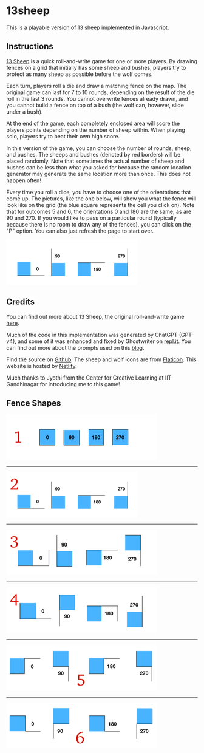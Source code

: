 # 13sheep

This is a playable version of 13 sheep implemented in Javascript.

Instructions
------------

[13 Sheep](https://www.moritzdressler.de/en/13_Sheep) is a quick roll-and-write game for one or more players. By drawing fences on a grid that initially has some sheep and bushes, players try to protect as many sheep as possible before the wolf comes.

Each turn, players roll a die and draw a matching fence on the map. The original game can last for 7 to 10 rounds, depending on the result of the die roll in the last 3 rounds. You cannot overwrite fences already drawn, and you cannot build a fence on top of a bush (the wolf can, however, slide under a bush).

At the end of the game, each completely enclosed area will score the players points depending on the number of sheep within. When playing solo, players try to beat their own high score.

In this version of the game, you can choose the number of rounds, sheep, and bushes. The sheeps and bushes (denoted by red borders) will be placed randomly. Note that sometimes the actual number of sheep and bushes can be less than what you asked for because the random location generator may generate the same location more than once. This does not happen often!

Every time you roll a dice, you have to choose one of the orientations that come up. The pictures, like the one below, will show you what the fence will look like on the grid (the blue square represents the cell you click on). Note that for outcomes 5 and 6, the orientations 0 and 180 are the same, as are 90 and 270. If you would like to pass on a particular round (typically because there is no room to draw any of the fences), you can click on the "P" option. You can also just refresh the page to start over.

![](images/2.png)


Credits
-------

You can find out more about 13 Sheep, the original roll-and-write game [here](https://www.moritzdressler.de/en/13_Sheep).

Much of the code in this implementation was generated by ChatGPT (GPT-v4), and some of it was enhanced and fixed by Ghostwriter on [repl.it](repl.it). You can find out more about the prompts used on this [blog](https://www.neeldhara.com/blog/13sheep).

Find the source on [Github](https://www.github.com/neeldhara/13sheep). The sheep and wolf icons are from [Flaticon](https://www.flaticon.com/). This website is hosted by [Netlify](https://www.netlify.com/).

Much thanks to Jyothi from the Center for Creative Learning at IIT Gandhinagar for introducing me to this game!


Fence Shapes
------------


![](images/1a.png)

---

![](images/2a.png)

---

![](images/3a.png)

---

![](images/4a.png)

---

![](images/5a.png)

---

![](images/6a.png)
